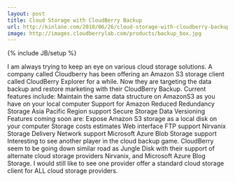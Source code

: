 ```yaml
---
layout: post
title: Cloud Storage with CloudBerry Backup
url: http://kinlane.com/2010/06/26/cloud-storage-with-cloudberry-backup/
image: http://images.cloudberrylab.com/products/backup_box.jpg
---
```

{% include JB/setup %}
<p>
     I am always trying to keep an eye on various cloud storage solutions. A company called Cloudberry has been offering an Amazon S3 storage client called CloudBerry Explorer for a while. Now they are targeting the data backup and restore marketing with their CloudBerry Backup. Current features include: Maintain the same data structure on AmazonS3 as you have on your local computer Support for Amazon Reduced Redundancy Storage Asia Pacific Region support Secure Storage Data Versioning Features coming soon are: Expose Amazon S3 storage as a local disk on your computer Storage costs estimates Web interface FTP support Nirvanix Storage Delivery Network support Microsoft Azure Blob Storage support Interesting to see another player in the cloud backup game. CloudBerry seem to be going down similar road as Jungle Disk with their support of alternate cloud storage providers Nirvanix, and Microsoft Azure Blog Storage. I would still like to see one provider offer a standard cloud storage client for ALL cloud storage providers.
</p>
